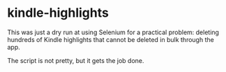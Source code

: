 # kindle-highlights

This was just a dry run at using Selenium for a practical problem: deleting hundreds of Kindle highlights that cannot be deleted in bulk through the app.

The script is not pretty, but it gets the job done.